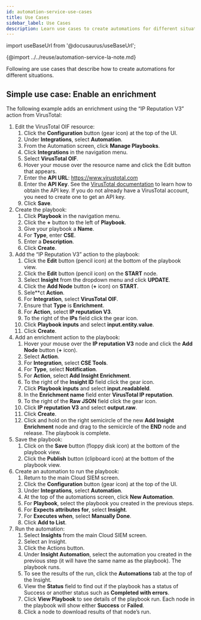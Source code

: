 ```yaml
---
id: automation-service-use-cases
title: Use Cases
sidebar_label: Use Cases
description: Learn use cases to create automations for different situations.   
---
```


import useBaseUrl from '@docusaurus/useBaseUrl';

{@import ../../reuse/automation-service-la-note.md}

Following are use cases that describe how to create automations for different situations.

## Simple use case: Enable an enrichment

The following example adds an enrichment using the “IP Reputation V3” action from VirusTotal:

1. Edit the VirusTotal OIF resource:
   1. Click the **Configuration** button (gear icon) at the top of the UI.
   1. Under **Integrations**, select **Automation**.
   1. From the Automation screen, click **Manage Playbooks**.
   1. Click **Integrations** in the navigation menu.
   1. Select **VirusTotal OIF**.
   1. Hover your mouse over the resource name and click the Edit button that appears.
   1. Enter the **API URL**: https://www.virustotal.com
   1. Enter the **API Key**. See the [VirusTotal documentation](https://support.virustotal.com/hc/en-us/articles/115002100149-API) to learn how to obtain the API key. If you do not already have a VirusTotal account, you need to create one to get an API key. 
   1. Click **Save**.
1. Create the playbook:
   1. Click **Playbook** in the navigation menu.
   1. Click the **+** button to the left of **Playbook**.
   1. Give your playbook a **Name**. 
   1. For **Type**, enter **CSE**. 
   1. Enter a **Description**.
   1. Click **Create**.
1. Add the “IP Reputation V3” action to the playbook:
   1. Click the **Edit** button (pencil icon) at the bottom of the playbook view.
   1. Click the **Edit** button (pencil icon) on the **START** node.
   1. Select **Insight** from the dropdown menu and click **UPDATE**.
   1. Click the **Add Node** button (**+** icon) on **START**.
   1. Sele**ct **Action**.
   1. For **Integration**, select **VirusTotal OIF**.
   1. Ensure that **Type** is **Enrichment**.
   1. For **Action**, select **IP reputation V3**.
   1. To the right of the **IPs** field click the gear icon.
   1. Click **Playbook inputs** and select **input.entity.value**.
   1. Click **Create**. 
1. Add an enrichment action to the playbook:
   1. Hover your mouse over the **IP reputation V3** node and click the **Add Node** button (**+** icon).
   1. Select **Action**.
   1. For **Integration**, select **CSE Tools**.
   1. For **Type**, select **Notification**.
   1. For **Action**, select **Add Insight Enrichment**.
   1. To the right of the **Insight ID** field click the gear icon.
   1. Click **Playbook inputs** and select **input.readableId**.
   1. In the **Enrichment name** field enter **VirusTotal IP reputation**.
   1. To the right of the **Raw JSON** field click the gear icon.
   1. Click **IP reputation V3** and select **output.raw**.
   1. Click **Create**. 
   1. Click and hold on the right semicircle of the new **Add Insight Enrichment** node and drag to the semicircle of the **END** node and release. The playbook is complete.
1. Save the playbook:
   1. Click on the **Save** button (floppy disk icon) at the bottom of the playbook view.
   1. Click the **Publish** button (clipboard icon) at the bottom of the playbook view.
1. Create an automation to run the playbook:
   1. Return to the main Cloud SIEM screen.
   1. Click the **Configuration** button (gear icon) at the top of the UI.
   1. Under **Integrations**, select **Automation**.
   1. At the top of the automations screen, click **New Automation**. 
   1. For **Playbook**, select the playbook you created in the previous steps.
   1. For **Expects attributes for**, select **Insight**.
   1. For **Executes when**, select **Manually Done**.
   1. Click **Add to List**.
1. Run the automation:
   1. Select **Insights** from the main Cloud SIEM screen.
   1. Select an Insight.
   1. Click the Actions button.
   1. Under **Insight Automation**, select the automation you created in the previous step (it will have the same name as the playbook). The playbook runs.
   1. To see the results of the run, click the **Automations** tab at the top of the Insight.
   1. View the **Status** field to find out if the playbook has a status of Success or another status such as **Completed with errors**. 
   1. Click **View Playbook** to see details of the playbook run. Each node in the playbook will show either **Success** or **Failed**. 
   1. Click a node to download results of that node’s run.


